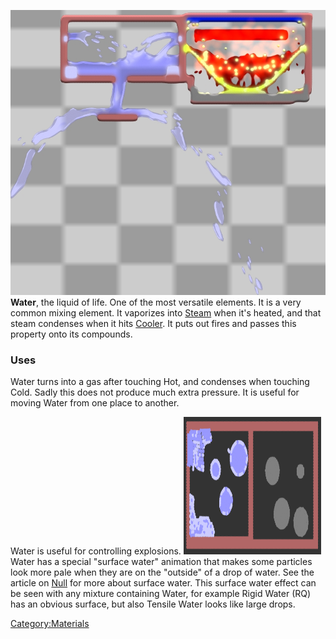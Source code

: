 ![Water doing what it does best, and burning a water-elastic combo. The black wall erases the dead fire.](/images/Water.jpg "Water doing what it does best, and burning a water-elastic combo. The black wall erases the dead fire.")
**Water**, the liquid of life. One of the most versatile elements. It is a very common mixing element. It vaporizes into [Steam](/Steam.md "Steam") when it's heated, and that steam condenses when it hits [Cooler](/Cooler.md "Cooler"). It puts out fires and passes this property onto its compounds.

### Uses

Water turns into a gas after touching Hot, and condenses when touching Cold. Sadly this does not produce much extra pressure. It is useful for moving Water from one place to another.

Water is useful for controlling explosions.
<img src="/images/Screenshot%20from%202018-10-28%2022-50-43.png" title="Tensile Null showing a lack of the surface effect, and Water with various materials showing the surface effect" width="220" height="220" alt="Tensile Null showing a lack of the surface effect, and Water with various materials showing the surface effect" />
Water has a special "surface water" animation that makes some particles look more pale when they are on the "outside" of a drop of water. See the article on [Null](/Null.md "Null") for more about surface water. This surface water effect can be seen with any mixture containing Water, for example Rigid Water (RQ) has an obvious surface, but also Tensile Water looks like large drops.

[Category:Materials](/Category_Materials.md "Category:Materials")
